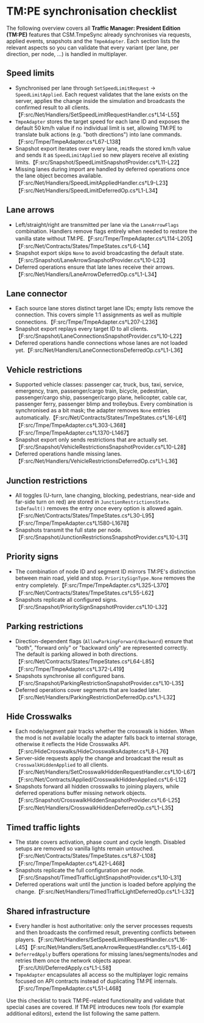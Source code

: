# TM:PE synchronisation checklist

The following overview covers all **Traffic Manager: President Edition (TM:PE)**
features that CSM.TmpeSync already synchronises via requests, applied events,
snapshots and the `TmpeAdapter`. Each section lists the relevant aspects so you
can validate that every variant (per lane, per direction, per node, …) is handled
in multiplayer.

## Speed limits
- Synchronised per lane through `SetSpeedLimitRequest` → `SpeedLimitApplied`. Each
  request validates that the lane exists on the server, applies the change inside
the simulation and broadcasts the confirmed result to all clients.【F:src/Net/Handlers/SetSpeedLimitRequestHandler.cs†L14-L55】
- `TmpeAdapter` stores the target speed for each lane ID and exposes the default
  50 km/h value if no individual limit is set, allowing TM:PE to translate bulk
  actions (e.g. "both directions") into lane commands.【F:src/Tmpe/TmpeAdapter.cs†L67-L138】
- Snapshot export iterates over every lane, reads the stored km/h value and sends
  it as `SpeedLimitApplied` so new players receive all existing limits.【F:src/Snapshot/SpeedLimitSnapshotProvider.cs†L11-L22】
- Missing lanes during import are handled by deferred operations once the lane
  object becomes available.【F:src/Net/Handlers/SpeedLimitAppliedHandler.cs†L9-L23】【F:src/Net/Handlers/SpeedLimitDeferredOp.cs†L1-L34】

## Lane arrows
- Left/straight/right are transmitted per lane via the `LaneArrowFlags`
  combination. Handlers remove flags entirely when needed to restore the vanilla
  state without TM:PE.【F:src/Tmpe/TmpeAdapter.cs†L114-L205】【F:src/Net/Contracts/States/TmpeStates.cs†L6-L14】
- Snapshot export skips `None` to avoid broadcasting the default state.【F:src/Snapshot/LaneArrowSnapshotProvider.cs†L10-L23】
- Deferred operations ensure that late lanes receive their arrows.【F:src/Net/Handlers/LaneArrowDeferredOp.cs†L1-L34】

## Lane connector
- Each source lane stores distinct target lane IDs; empty lists remove the
  connection. This covers simple 1:1 assignments as well as multiple
  connections.【F:src/Tmpe/TmpeAdapter.cs†L207-L236】
- Snapshot export replays every target ID to all clients.【F:src/Snapshot/LaneConnectionsSnapshotProvider.cs†L10-L22】
- Deferred operations handle connections whose lanes are not loaded yet.【F:src/Net/Handlers/LaneConnectionsDeferredOp.cs†L1-L36】

## Vehicle restrictions
- Supported vehicle classes: passenger car, truck, bus, taxi, service, emergency,
  tram, passenger/cargo train, bicycle, pedestrian, passenger/cargo ship,
  passenger/cargo plane, helicopter, cable car, passenger ferry, passenger blimp
  and trolleybus. Every combination is synchronised as a bit mask; the adapter
  removes `None` entries automatically.【F:src/Net/Contracts/States/TmpeStates.cs†L16-L61】【F:src/Tmpe/TmpeAdapter.cs†L303-L368】【F:src/Tmpe/TmpeAdapter.cs†L1370-L1467】
- Snapshot export only sends restrictions that are actually set.【F:src/Snapshot/VehicleRestrictionsSnapshotProvider.cs†L10-L28】
- Deferred operations handle missing lanes.【F:src/Net/Handlers/VehicleRestrictionsDeferredOp.cs†L1-L36】

## Junction restrictions
- All toggles (U-turn, lane changing, blocking, pedestrians, near-side and
  far-side turn on red) are stored in `JunctionRestrictionsState`. `IsDefault()`
  removes the entry once every option is allowed again.【F:src/Net/Contracts/States/TmpeStates.cs†L30-L95】【F:src/Tmpe/TmpeAdapter.cs†L1580-L1678】
- Snapshots transmit the full state per node.【F:src/Snapshot/JunctionRestrictionsSnapshotProvider.cs†L10-L31】

## Priority signs
- The combination of node ID and segment ID mirrors TM:PE's distinction between
  main road, yield and stop. `PrioritySignType.None` removes the entry
  completely.【F:src/Tmpe/TmpeAdapter.cs†L325-L370】【F:src/Net/Contracts/States/TmpeStates.cs†L55-L62】
- Snapshots replicate all configured signs.【F:src/Snapshot/PrioritySignSnapshotProvider.cs†L10-L32】

## Parking restrictions
- Direction-dependent flags (`AllowParkingForward/Backward`) ensure that "both",
  "forward only" or "backward only" are represented correctly. The default is
  parking allowed in both directions.【F:src/Net/Contracts/States/TmpeStates.cs†L64-L85】【F:src/Tmpe/TmpeAdapter.cs†L372-L419】
- Snapshots synchronise all configured bans.【F:src/Snapshot/ParkingRestrictionSnapshotProvider.cs†L10-L35】
- Deferred operations cover segments that are loaded later.【F:src/Net/Handlers/ParkingRestrictionDeferredOp.cs†L1-L32】

## Hide Crosswalks
- Each node/segment pair tracks whether the crosswalk is hidden. When the mod is
  not available locally the adapter falls back to internal storage, otherwise it
  reflects the Hide Crosswalks API.【F:src/HideCrosswalks/HideCrosswalksAdapter.cs†L8-L76】
- Server-side requests apply the change and broadcast the result as
  `CrosswalkHiddenApplied` to all clients.【F:src/Net/Handlers/SetCrosswalkHiddenRequestHandler.cs†L10-L67】【F:src/Net/Contracts/Applied/CrosswalkHiddenApplied.cs†L6-L12】
- Snapshots forward all hidden crosswalks to joining players, while deferred
  operations buffer missing network objects.【F:src/Snapshot/CrosswalkHiddenSnapshotProvider.cs†L6-L25】【F:src/Net/Handlers/CrosswalkHiddenDeferredOp.cs†L1-L35】

## Timed traffic lights
- The state covers activation, phase count and cycle length. Disabled setups are
  removed so vanilla lights remain untouched.【F:src/Net/Contracts/States/TmpeStates.cs†L87-L108】【F:src/Tmpe/TmpeAdapter.cs†L421-L468】
- Snapshots replicate the full configuration per node.【F:src/Snapshot/TimedTrafficLightSnapshotProvider.cs†L10-L31】
- Deferred operations wait until the junction is loaded before applying the
  change.【F:src/Net/Handlers/TimedTrafficLightDeferredOp.cs†L1-L32】

## Shared infrastructure
- Every handler is host authoritative: only the server processes requests and
  then broadcasts the confirmed result, preventing conflicts between players.【F:src/Net/Handlers/SetSpeedLimitRequestHandler.cs†L16-L45】【F:src/Net/Handlers/SetLaneArrowRequestHandler.cs†L15-L46】
- `DeferredApply` buffers operations for missing lanes/segments/nodes and retries
  them once the network objects appear.【F:src/Util/DeferredApply.cs†L1-L58】
- `TmpeAdapter` encapsulates all access so the multiplayer logic remains focused
  on API contracts instead of duplicating TM:PE internals.【F:src/Tmpe/TmpeAdapter.cs†L51-L468】

Use this checklist to track TM:PE-related functionality and validate that special
cases are covered. If TM:PE introduces new tools (for example additional
editors), extend the list following the same pattern.
